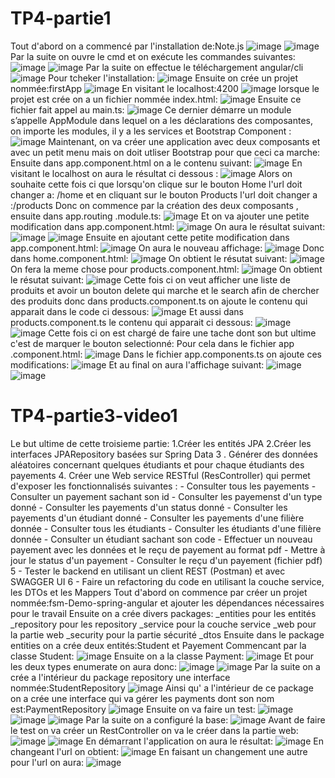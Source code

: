 # TP4-partie1
Tout d'abord on a commencé par l'installation de:Note.js
![image](https://github.com/baayaouiimane/TP4-complet/assets/167249908/00c3501d-8f27-4238-a46d-7bc4d3dd583d)
![image](https://github.com/baayaouiimane/TP4-complet/assets/167249908/4948ca0a-ae78-40c6-9446-05fe16c0eb7e)
Par la suite on ouvre le cmd et on exécute les commandes suivantes:
![image](https://github.com/baayaouiimane/TP4-complet/assets/167249908/ceced17e-db4d-426a-b7c4-2b8344c6bffe)
![image](https://github.com/baayaouiimane/TP4-complet/assets/167249908/054e7caf-be92-4dad-914d-774434216741)
Par la suite on effectue le téléchargement angular/cli
![image](https://github.com/baayaouiimane/TP4-complet/assets/167249908/967bfc60-f31e-4bf3-8aec-0b6916a37dff)
Pour tcheker l'installation:
![image](https://github.com/baayaouiimane/TP4-complet/assets/167249908/35d99751-c19e-49c8-9308-8c80ef88272e)
Ensuite on crée un projet nommée:firstApp
![image](https://github.com/baayaouiimane/TP4-complet/assets/167249908/9f3c370c-6036-4f2d-a984-92c0fd96b739)
En visitant le localhost:4200
![image](https://github.com/baayaouiimane/TP4-complet/assets/167249908/8690a02f-8608-4c27-9278-00ed71889cf8)
lorsque le projet est crée on a un fichier nommée index.html:
![image](https://github.com/baayaouiimane/TP4-complet/assets/167249908/7976a694-146c-499b-a6aa-db7c09ced8e5)
Ensuite ce fichier fait appel au main.ts:
![image](https://github.com/baayaouiimane/TP4-complet/assets/167249908/97112d46-da39-4463-b405-88ae60abc921)
Ce dernier démarre un module s’appelle AppModule dans lequel on a les déclarations des composantes, on importe les modules, il y a les services et Bootstrap Component :
![image](https://github.com/baayaouiimane/TP4-complet/assets/167249908/b1368829-cb7c-4eed-b15d-76e47a73cd5b)
Maintenant, on va créer une application avec deux composants et avec un petit menu mais on doit utliser Bootstrap pour que ceci ca marche:
Ensuite dans app.component.html on a le contenu suivant:
![image](https://github.com/baayaouiimane/TP4-complet/assets/167249908/80760050-d89e-49c6-8b58-f462e0808326)
En visitant le localhost on aura le résultat ci dessous :
![image](https://github.com/baayaouiimane/TP4-complet/assets/167249908/40d7df9f-c5a2-4338-8d5d-06aaac9dd62d)
Alors on souhaite cette fois ci que lorsqu'on  clique sur le bouton Home l'url doit changer a: /home et en cliquant sur le bouton Products l'url doit changer a :/products
Donc on commence par la création des deux composants , ensuite dans app.routing .module.ts:
![image](https://github.com/baayaouiimane/TP4-complet/assets/167249908/77075676-5407-4e9f-9ac1-dccc5aef71c2)
Et on va ajouter une petite modification dans app.component.html:
![image](https://github.com/baayaouiimane/TP4-complet/assets/167249908/3bbb625e-a517-4bb5-9d48-ca171446864a)
On aura le résultat suivant:
![image](https://github.com/baayaouiimane/TP4-complet/assets/167249908/a28df7d1-6157-41aa-a782-d525933b9fc8)
![image](https://github.com/baayaouiimane/TP4-complet/assets/167249908/4384744f-9bba-4a2f-a586-a536862b43c0)
Ensuite en ajoutant cette petite modification dans app.component.html:
![image](https://github.com/baayaouiimane/TP4-complet/assets/167249908/f4494705-31e2-4e5f-b04b-12680cc6a782)
On aura le nouveau affichage:
![image](https://github.com/baayaouiimane/TP4-complet/assets/167249908/c414cf07-e25f-40da-b3cf-a2c26aa1c754)
Donc dans home.component.html:
![image](https://github.com/baayaouiimane/TP4-complet/assets/167249908/55a17cf1-04ba-4aa6-9b6f-2acda78d641d)
On obtient le résutat suivant:
![image](https://github.com/baayaouiimane/TP4-complet/assets/167249908/696d04ff-ab51-4c9f-ab90-b526c7dc8b6f)
On fera la meme chose pour products.component.html:
![image](https://github.com/baayaouiimane/TP4-complet/assets/167249908/0a1856ef-ffe3-450f-8f5e-eece8979130b)
On obtient le résutat suivant:
![image](https://github.com/baayaouiimane/TP4-complet/assets/167249908/d862ea39-acec-499b-882b-1b83f18fa4cd)
Cette fois ci on veut afficher une liste de produits et avoir un bouton delete qui marche et le search afin de chercher des produits donc dans products.component.ts  on ajoute le contenu qui apparait dans le code ci dessous:
![image](https://github.com/baayaouiimane/TP4-complet/assets/167249908/845dae1a-6b50-4c2b-ad62-31e6c56a956f)
Et aussi dans products.component.ts le contenu qui apparait ci dessous: 
![image](https://github.com/baayaouiimane/TP4-complet/assets/167249908/15efe2e6-f0d5-4555-acc3-8688ff945aa3)
![image](https://github.com/baayaouiimane/TP4-complet/assets/167249908/fdcd0217-5599-4853-83a3-2e56d9cd5f4d)
Cette fois ci on est chargé de faire une tache dont son but ultime c'est de marquer le bouton selectionné:
Pour cela dans le fichier app .component.html:
![image](https://github.com/baayaouiimane/TP4-complet/assets/167249908/6aacfd63-7b37-497a-975f-090ccf87ef04)
Dans le fichier app.components.ts on ajoute ces modifications:
![image](https://github.com/baayaouiimane/TP4-complet/assets/167249908/c17fe529-1b8b-445b-8137-668267a863a0)
Et au final on aura l'affichage suivant:
![image](https://github.com/baayaouiimane/TP4-complet/assets/167249908/780a7bee-4c63-40bb-9dd3-532f79332ef0)
![image](https://github.com/baayaouiimane/TP4-complet/assets/167249908/da0cee18-06a5-49df-87ab-36f2b1d6b110)
# TP4-partie3-video1
Le but ultime de cette troisieme partie: 
1.Créer les entités JPA
2.Créer les interfaces JPARepository basées sur Spring Data
3 . Générer des données aléatoires concernant quelques étudiants et pour chaque étudiants des payements
4. Créer une Web service RESTful (ResController) qui permet d'exposer les fonctionnalisés suivantes :
    - Consulter tous les payements
    - Consulter un payement sachant son id
    - Consulter les payemenst d'un type donné
    - Consulter les payements d'un status donné
    - Consulter les payements d'un étudiant donné
    - Consulter les payements d'une filière donnée
    - Consulter tous les étudiants
    - Consulter les étudiants d'une filière donnée
    - Consulter un étudiant sachant son code
    - Effectuer un nouveau payement avec les données et le reçu de payement au format pdf
    - Mettre à jour le status d'un payement
    - Consulter le reçu d'un payement  (fichier pdf) 
     5 - Tester le backend en utilisant un client REST (Postman) et avec SWAGGER UI
     6 - Faire un refactoring du code en utilisant la couche service, les DTOs et les Mappers
Tout d'abord on commence par créer un projet nommée:fsm-Demo-spring-angular et ajouter les dépendances nécessaires pour le travail
Ensuite on a crée divers packages: 
_entities pour les entités
_repository pour les repository
_service pour la couche service
_web pour la partie web
_security pour la partie sécurité
_dtos
Ensuite dans le package entities on a crée deux entités:Student et Payement
Commencant par la classe Student:
![image](https://github.com/baayaouiimane/TP4-complet/assets/167249908/d2921b79-3e9d-417f-8871-3af7eface653)
Ensuite on a la classe Payment:
![image](https://github.com/baayaouiimane/TP4-complet/assets/167249908/18448174-fbb8-45ef-a531-1fc44b85e949)
Et pour les deux types enumerate on aura donc:
![image](https://github.com/baayaouiimane/TP4-complet/assets/167249908/801ab5b3-8a2c-4715-890b-dc72e43e928f)
![image](https://github.com/baayaouiimane/TP4-complet/assets/167249908/5cd808c7-5789-4189-bd1b-5582274efd6e)
Par la suite on a crée a l'intérieur du package repository une interface nommée:StudentRepository
![image](https://github.com/baayaouiimane/TP4-complet/assets/167249908/2689aa50-8173-41b7-aa7b-96e3992d2ac5)
Ainsi qu' a l'intérieur de ce package on a crée une interface qui va gérer les payments dont son nom est:PaymentRepository
![image](https://github.com/baayaouiimane/TP4-complet/assets/167249908/245e62a8-1335-4185-8792-717b6ad73650)
Ensuite on va faire un test:
![image](https://github.com/baayaouiimane/TP4-complet/assets/167249908/06087cab-ae68-4a74-ad71-dcbd4521f5db)
![image](https://github.com/baayaouiimane/TP4-complet/assets/167249908/06d491b4-5bc9-4d2e-af8c-ae3a0f47d352)
![image](https://github.com/baayaouiimane/TP4-complet/assets/167249908/227ffe39-fd09-4994-8c67-d116537e0452)
Par la suite on a configuré la base:
![image](https://github.com/baayaouiimane/TP4-complet/assets/167249908/a5d71a85-93e9-4202-b5b7-3145475a7f2a)
Avant de faire le test on va créer un RestController on va le créer dans la partie web:
![image](https://github.com/baayaouiimane/TP4-complet/assets/167249908/a6cd9c9d-4759-4c6d-b761-56b6a99393f3)
![image](https://github.com/baayaouiimane/TP4-complet/assets/167249908/e7eff385-865c-4c39-8bb9-4c27b02a9b33)
En démarrant l'application on aura le résultat:
![image](https://github.com/baayaouiimane/TP4-complet/assets/167249908/38102698-cfec-4019-813e-2f0dfe89f57b)
En changeant l'url on obtient:
![image](https://github.com/baayaouiimane/TP4-complet/assets/167249908/111a4214-95cb-4582-bd68-9c08feb95555)
En faisant un changement une autre pour l'url on aura:
![image](https://github.com/baayaouiimane/TP4-complet/assets/167249908/6413dcf6-4a42-43e3-a57d-461d05bfa800)














